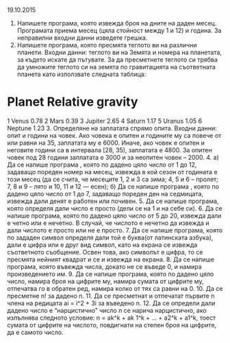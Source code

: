 ﻿19.10.2015

1.	Напишете програма, която извежда броя на дните на даден месец. Програмата приема месец (цяла стойност между 1 и 12) и година. За неправилни входни данни изведете грешка.
2.	Напишете програма, която пресмята теглото ви на различни планети. Входни данни: теглото ви на Земята и номера на планетата, за където искате да пътувате. За да пресметнете теглото си трябва да умножите теглото си на земята по гравитацията на съответната планета като използвате следната таблица:
#  Planet  Relative gravity
1  Venus   0.78
2  Mars    0.39
3  Jupiter 2.65
4  Saturn  1.17
5  Uranus  1.05
6  Neptune 1.23
3.	Определяне на заплатата спрямо опита. Входни данни: опит и години на човек. Ако човека е опитен и годините му са повече от или равни на 35, заплатата му е 6000. Иначе, ако човек е опитен и неговите години са в интервала [28, 35), заплатата е 4800. За опитен човек под 28 години заплатата е 3000 и за неопитен човек – 2000.
4.	a) Да се напише програма , която по дадено цяло число от 1 до 12, задаващо пореден номер на месец, извежда в кой сезон от годината е този месец (да се счита, че месеците 1, 2 и 3 са зима; 4, 5 и 6 – пролет; 7, 8 и 9 – лято и 10, 11 и 12 — есен);
б) Да се напише програма , която по дадено цяло число от 1 до 7, задаващо пореден ден на седмицата, извежда дали денят е работен или почивен.
5.	Да се напише програма, която определя дали число е просто (дели се на 1 и на себе си).
6.	Да се напише програма, която по дадено цяло число от 5 до 20, извежда дали е четно или е нечетно. В случай, че числото е нечетно да извежда и дали числото е просто или не е просто.
7.	Да се напише програма, която по зададен символ определя дали той е буква(от латинската азбука), дали е цифра или е друг вид символ, като на екрана се извежда съответното съобщение. Освен това, ако символът е цифра, то се пресмята нейният квадрат и се и извежда на екрана.
8.	Да се напише програма, която въвежда числа, докато не се въведе 0, и намира произведението им. 
9.	Да се напише програма, която по дадено цяло число, намира броя на цифрите му, намира сумата от цифрите му, отпечатва го в обратен ред, намира колко от тях са равни на 0. 
10.	Да се пресметне n! за дадено n.
11.	Да се пресметнат и отпечатат първите n члена на редицата аi = i^2 + 3i за въведено n.
12.	Да се определи дали дадено число е “нарцистично” число n се нарича нарцистично, ако изпълнява следното условие: n = ak^k + ak 1^k + … + a2^k + a1^k, тоест сумата от цифрите на числото, повдигнати на степен броя на цифрите, да е самото число.
